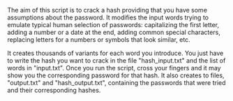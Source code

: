 The aim of this script is to crack a hash providing that you have some 
assumptions about the password. It modifies the input words trying to emulate typical human selection of passwords: capitalizing the first letter, adding a number or a date at the end, adding common special characters, replacing letters for a numbers or symbols that look similar, etc.

It creates thousands of variants for each word you introduce. You just have to write the hash you want to crack in the file "hash_input.txt" and the list of words in "input.txt". Once you run the script, cross your fingers and it may show you the corresponding password for that hash. It also creates to files, "output.txt" and "hash_output.txt", containing the passwords that were tried and their corresponding hashes.
